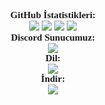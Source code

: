 <p align="center">
    <a style="font-size:15px;font-family:verdana"><b>GitHub İstatistikleri:</b></a><br>
    <img src="https://img.shields.io/github/forks/ByAlphas/Discord-Perm-List?label=Forks&color=lime&logo=githubactions&logoColor=lime">
    <img src="https://img.shields.io/github/stars/ByAlphas/Discord-Perm-List?label=Stars&color=yellow&logo=reverbnation&logoColor=yellow">
    <img src="https://img.shields.io/github/license/ByAlphas/Discord-Perm-List?label=License&color=808080&logo=gitbook&logoColor=808080">
    <img src="https://img.shields.io/github/issues/ByAlphas/Discord-Perm-List?label=Issues&color=red&logo=ifixit&logoColor=red">
    <br>
    <a style="font-size:15px;font-family:verdana"><b>Discord Sunucumuz:</b></a><br>
    <a href="https://discord.gg/borangkdn">
        <img src="https://img.shields.io/discord/918611797194465280.svg?label=Discord%20Server:&logo=discord&color=5865F2"><br>
    </a>
    <a style="font-size:15px;font-family:verdana"><b>Dil:</b></a><br>
    <img src="https://img.shields.io/badge/JavaScript-100000?label=Kullanılan%20dil:&style=flat&logo=javascript&color=yellow">
    <br>
    <a style="font-size:15px;font-family:verdana"><b>İndir:</b></a><br>
    <a href="https://github.com/ByAlphas/Discord-Perm-List">
        <img src="https://img.shields.io/badge/GitHub-100000?label=Fork%20on:&style=flat&logo=github&color=808080">
    </a>
</p>
